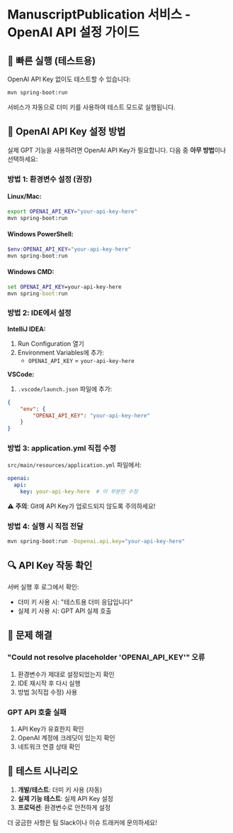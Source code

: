 # ManuscriptPublication 서비스 - OpenAI API 설정 가이드

## 🚀 빠른 실행 (테스트용)

OpenAI API Key 없이도 테스트할 수 있습니다:

```bash
mvn spring-boot:run
```

서비스가 자동으로 더미 키를 사용하여 테스트 모드로 실행됩니다.

## 🔑 OpenAI API Key 설정 방법

실제 GPT 기능을 사용하려면 OpenAI API Key가 필요합니다. 다음 중 **아무 방법**이나 선택하세요:

### **방법 1: 환경변수 설정 (권장)**

#### Linux/Mac:
```bash
export OPENAI_API_KEY="your-api-key-here"
mvn spring-boot:run
```

#### Windows PowerShell:
```powershell
$env:OPENAI_API_KEY="your-api-key-here"
mvn spring-boot:run
```

#### Windows CMD:
```cmd
set OPENAI_API_KEY=your-api-key-here
mvn spring-boot:run
```

### **방법 2: IDE에서 설정**

**IntelliJ IDEA:**
1. Run Configuration 열기
2. Environment Variables에 추가:
   - `OPENAI_API_KEY` = `your-api-key-here`

**VSCode:**
1. `.vscode/launch.json` 파일에 추가:
```json
{
    "env": {
        "OPENAI_API_KEY": "your-api-key-here"
    }
}
```

### **방법 3: application.yml 직접 수정**

`src/main/resources/application.yml` 파일에서:
```yaml
openai:
  api:
    key: your-api-key-here  # 이 부분만 수정
```

⚠️ **주의**: Git에 API Key가 업로드되지 않도록 주의하세요!

### **방법 4: 실행 시 직접 전달**

```bash
mvn spring-boot:run -Dopenai.api.key="your-api-key-here"
```

## 🔍 API Key 작동 확인

서버 실행 후 로그에서 확인:
- 더미 키 사용 시: "테스트용 더미 응답입니다"
- 실제 키 사용 시: GPT API 실제 호출

## 🚨 문제 해결

### "Could not resolve placeholder 'OPENAI_API_KEY'" 오류
1. 환경변수가 제대로 설정되었는지 확인
2. IDE 재시작 후 다시 실행
3. 방법 3(직접 수정) 사용

### GPT API 호출 실패
1. API Key가 유효한지 확인
2. OpenAI 계정에 크레딧이 있는지 확인
3. 네트워크 연결 상태 확인

## 🎯 테스트 시나리오

1. **개발/테스트**: 더미 키 사용 (자동)
2. **실제 기능 테스트**: 실제 API Key 설정
3. **프로덕션**: 환경변수로 안전하게 설정

더 궁금한 사항은 팀 Slack이나 이슈 트래커에 문의하세요!
